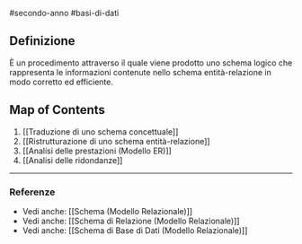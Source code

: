 #secondo-anno #basi-di-dati 

## Definizione

È un procedimento attraverso il quale viene prodotto uno schema logico che rappresenta le informazioni contenute nello schema entità-relazione in modo corretto ed efficiente.

## Map of Contents

1. [[Traduzione di uno schema concettuale]]
2. [[Ristrutturazione di uno schema entità-relazione]]
3. [[Analisi delle prestazioni (Modello ER)]]
4. [[Analisi delle ridondanze]]

---

### Referenze

- Vedi anche: [[Schema (Modello Relazionale)]]
- Vedi anche: [[Schema di Relazione (Modello Relazionale)]]
- Vedi anche: [[Schema di Base di Dati (Modello Relazionale)]]
